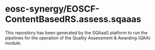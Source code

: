 # eosc-synergy/EOSCF-ContentBasedRS.assess.sqaaas
This repository has been generated by the SQAaaS platform to run the pipelines
for the operation of the
Quality Assessment & Awarding (QAA)
module.